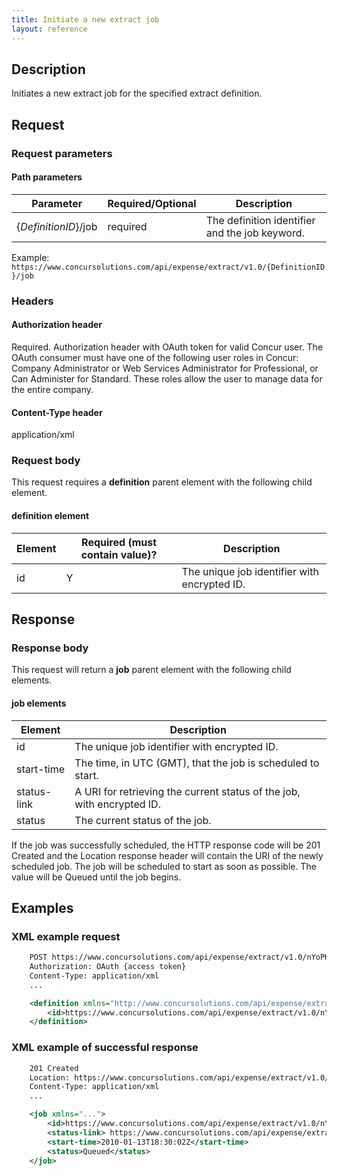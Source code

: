 ```yaml
---
title: Initiate a new extract job
layout: reference
---
```


##  Description

Initiates a new extract job for the specified extract definition.

## Request

### Request parameters

#### Path parameters

| Parameter |Required/Optional| Description |
|-----------------|--------|-----------------------------|
|{_DefinitionID_}/job | required | The definition identifier and the job keyword. |

Example: `https://www.concursolutions.com/api/expense/extract/v1.0/{DefinitionID}/job`

### Headers

#### Authorization header
Required. Authorization header with OAuth token for valid Concur user. The OAuth consumer must have one of the following user roles in Concur: Company Administrator or Web Services Administrator for Professional, or Can Administer for Standard. These roles allow the user to manage data for the entire company.

#### Content-Type header
application/xml

### Request body

This request requires a **definition** parent element with the following child element.

#### definition element

|  Element |  Required (must contain value)? |  Description |
|--------------|-------------------------------------------|-------------------|
|  id |  Y |  The unique job identifier with encrypted ID. |

##  Response

### Response body 
This request will return a **job** parent element with the following child elements.

#### job elements

|  Element |  Description |
|-------------|------------------|
|  id |  The unique job identifier with encrypted ID. | 
|  start-time |  The time, in UTC (GMT), that the job is scheduled to start. |
|  status-link |  A URI for retrieving the current status of the job, with encrypted ID. |
|  status |  The current status of the job. | 

If the job was successfully scheduled, the HTTP response code will be 201 Created and the Location response header will contain the URI of the newly scheduled job. The job will be scheduled to start as soon as possible. The  value will be Queued until the job begins. 

## Examples

###  XML example request

```xml
    POST https://www.concursolutions.com/api/expense/extract/v1.0/nYoPK$pZmcowMRUqcl5bnDAwwsMydyt$xd/job HTTP/1.1
    Authorization: OAuth {access token}
    Content-Type: application/xml
    ...

    <definition xmlns="http://www.concursolutions.com/api/expense/extract/2010/02">
        <id>https://www.concursolutions.com/api/expense/extract/v1.0/nYoPK$pZmcowMRUqcl5bnDAwwsMydyt$xd</id>
    </definition>
```

###  XML example of successful response

```xml
    201 Created
    Location: https://www.concursolutions.com/api/expense/extract/v1.0/nYoPK$pZmcowMRUqcl5bnDAwwsMydyt$xd/job/uIo87jk3SHudi$sdlYle8$peot$pD21jyd
    Content-Type: application/xml
    ...

    <job xmlns="...">
        <id>https://www.concursolutions.com/api/expense/extract/v1.0/nYoPK$pZmcowMRUqcl5bnDAwwsMydyt$xd/job/uIo87jk3SHudi$sdlYle8$peot$pD21jyd</id>
        <status-link> https://www.concursolutions.com/api/expense/extract/v1.0/nYoPK$pZmcowMRUqcl5bnDAwwsMydyt$xd/job/uIo87jk3SHudi$sdlYle8$peot$pD21jyd/status</status-link>
        <start-time>2010-01-13T18:30:02Z</start-time>
        <status>Queued</status>
    </job>
```
